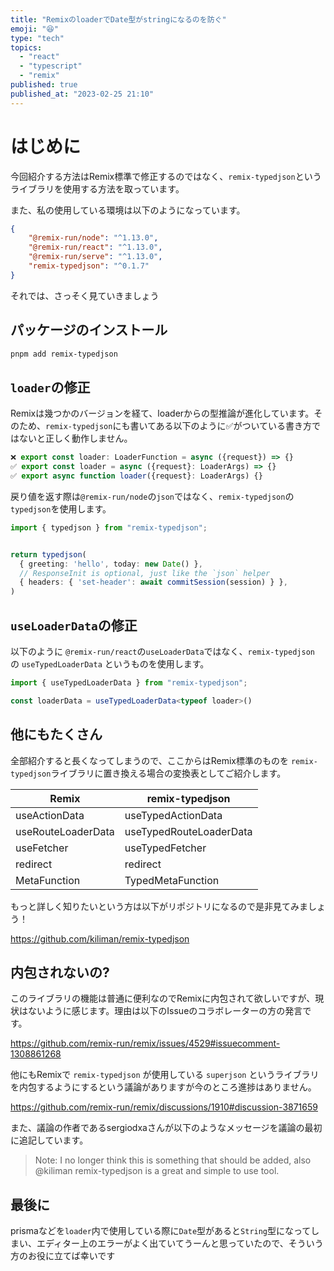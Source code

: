 ```yaml
---
title: "RemixのloaderでDate型がstringになるのを防ぐ"
emoji: "😆"
type: "tech"
topics:
  - "react"
  - "typescript"
  - "remix"
published: true
published_at: "2023-02-25 21:10"
---
```


# はじめに

今回紹介する方法はRemix標準で修正するのではなく、`remix-typedjson`というライブラリを使用する方法を取っています。

また、私の使用している環境は以下のようになっています。
```json
{
    "@remix-run/node": "^1.13.0",
    "@remix-run/react": "^1.13.0",
    "@remix-run/serve": "^1.13.0",
    "remix-typedjson": "^0.1.7"
}
```

それでは、さっそく見ていきましょう

## パッケージのインストール

```bash
pnpm add remix-typedjson
```

## `loader`の修正

Remixは幾つかのバージョンを経て、loaderからの型推論が進化しています。そのため、`remix-typedjson`にも書いてある以下のように✅がついている書き方ではないと正しく動作しません。

```typescript
❌ export const loader: LoaderFunction = async ({request}) => {}
✅ export const loader = async ({request}: LoaderArgs) => {}
✅ export async function loader({request}: LoaderArgs) {}
```

戻り値を返す際は`@remix-run/node`の`json`ではなく、`remix-typedjson`の`typedjson`を使用します。

```typescript
import { typedjson } from "remix-typedjson";


return typedjson(
  { greeting: 'hello', today: new Date() },
  // ResponseInit is optional, just like the `json` helper
  { headers: { 'set-header': await commitSession(session) } },
)
```

## `useLoaderData`の修正

以下のように `@remix-run/react`の`useLoaderData`ではなく、`remix-typedjson` の `useTypedLoaderData` というものを使用します。

```typescript
import { useTypedLoaderData } from "remix-typedjson";

const loaderData = useTypedLoaderData<typeof loader>()
```

## 他にもたくさん

全部紹介すると長くなってしまうので、ここからはRemix標準のものを `remix-typedjson`ライブラリに置き換える場合の変換表としてご紹介します。

|Remix|remix-typedjson|
|---|---|
|useActionData|useTypedActionData|
|useRouteLoaderData|useTypedRouteLoaderData|
|useFetcher|useTypedFetcher|
|redirect|redirect|
|MetaFunction|TypedMetaFunction|

もっと詳しく知りたいという方は以下がリポジトリになるので是非見てみましょう！

https://github.com/kiliman/remix-typedjson


## 内包されないの?

このライブラリの機能は普通に便利なのでRemixに内包されて欲しいですが、現状はないように感じます。理由は以下のIssueのコラボレーターの方の発言です。

https://github.com/remix-run/remix/issues/4529#issuecomment-1308861268

他にもRemixで `remix-typedjson` が使用している `superjson` というライブラリを内包するようにするという議論がありますが今のところ進捗はありません。

https://github.com/remix-run/remix/discussions/1910#discussion-3871659

また、議論の作者であるsergiodxaさんが以下のようなメッセージを議論の最初に追記しています。

> Note: I no longer think this is something that should be added, also @kiliman remix-typedjson is a great and simple to use tool.

## 最後に

prismaなどを`loader`内で使用している際に`Date`型があると`String`型になってしまい、エディター上のエラーがよく出ていてうーんと思っていたので、そういう方のお役に立てば幸いです